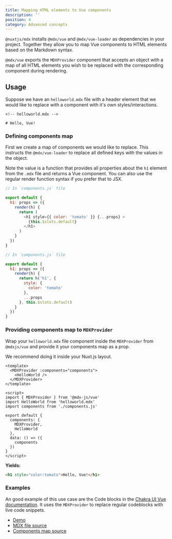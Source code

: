 ```yaml
---
title: Mapping HTML elements to Vue components
description: ''
position: 4
category: Advanced concepts
---
```


`@nuxtjs/mdx` installs `@mdx/vue` and `@mdx/vue-loader` as dependencies in your project. Together they allow you to map Vue components to HTML elements based on the Markdown syntax.

`@mdx/vue` exports the `MDXProvider` component that accepts an object with a map of all HTML elements you wish to be replaced with the corresponding component during rendering.

## Usage
Suppose we have an `helloworld.mdx` file with a header element that we would like to replace with a component with it's own styles/interactions.

```md[helloworld.mdx]
<!-- helloworld.mdx -->

# Hello, Vue!
```

### Defining components map

First we create a map of components we would like to replace. This instructs the `@mdx/vue-loader` to replace all defined keys with the values in the object.

<alert>

Note the value is a function that provides all properties about the `h1` element from the `.mdx` file and returns a Vue component. You can also use the regular render function syntax if you prefer that to JSX.

</alert>

<code-group>
  <code-block label="JSX" active>

```js [components.js]
// In `components.js` file

export default {
  h1: props => ({
    render(h) {
      return (
        <h1 style={{ color: 'tomato' }} {...props} >
          {this.$slots.default}
        </h1>
      )
    }
  })
}
```

  </code-block>
  <code-block label="Regular render function">

```js [components.js]
// In `components.js` file

export default {
  h1: props => ({
    render(h) {
      return h('h1', {
        style: {
          color: 'tomato'
        },
        ...props
      }, this.$slots.default)
    }
  })
}
```

  </code-block>
</code-group>

### Providing components map to `MDXProvider`
Wrap your `helloworld.mdx` file component inside the `MDXProvider` from `@mdxjs/vue` and provide it your components map as a prop.

We recommend doing it inside your Nuxt.js layout.

```vue [layouts/default.vue]
<template>
  <MDXProvider :components="components">
    <HelloWorld />
  </MDXProvider>
</template>

<script>
import { MDXProvider } from '@mdx-js/vue'
import HelloWorld from 'helloworld.mdx'
import components from './components.js'

export default {
  components: {
    MDXProvider,
    HelloWorld
  },
  data: () => ({
    components
  })
}
</script>
```

**Yields:**

```html
<h1 style="color:tomato">Hello, Vue!</h1>
```

### Examples
An good example of this use case are the Code blocks in the [Chakra UI Vue documentation](https://vue.chakra-ui.com). It uses the `MDXProvider` to replace regular codeblocks with live code snippets.

 - [Demo](https://vue.chakra-ui.com/button#button-variant)
 - [MDX file source](https://raw.githubusercontent.com/chakra-ui/chakra-ui-vue/54022981387f99304e4d6226b31f87d18d521f05/website/pages/button.mdx)
 - [Components map source](https://github.com/chakra-ui/chakra-ui-vue/blob/54022981387f99304e4d6226b31f87d18d521f05/website/components/CodeBlock.js#L12-L112)
